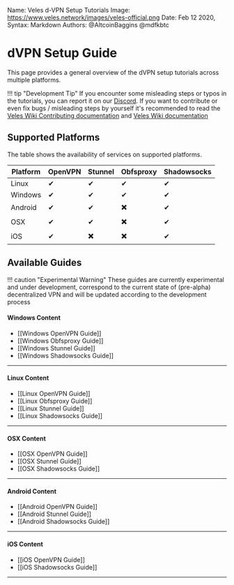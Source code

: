 Name:           Veles d-VPN Setup Tutorials
Image:          https://www.veles.network/images/veles-official.png
Date:           Feb 12 2020,
Syntax:         Markdown
Authors:        @AltcoinBaggins @mdfkbtc

# dVPN Setup Guide 

This page provides a general overview of the dVPN setup tutorials across multiple platforms.

!!! tip "Development Tip"
	If you encounter some misleading steps or typos in the tutorials, you can report it on our [Discord](https://discord.gg/P528fGg). If you want to contribute or even fix bugs / misleading steps by yourself it's recommended to read the [Veles Wiki Contributing documentation](https://github.com/mdfkbtc/veles-wiki/blob/master/docs/CONTRIBUTING.md) and [Veles Wiki documentation](https://github.com/mdfkbtc/veles-wiki/blob/master/docs/README.md)

## Supported Platforms  

The table shows the availability of services on supported platforms.  
  
Platform    | OpenVPN   | Stunnel   | Obfsproxy | Shadowsocks    
------------|-----------|-----------|-----------|-------------
Linux       |    ✔      |    ✔      |    ✔      |    ✔            
Windows     |    ✔      |    ✔      |    ✔      |    ✔            
Android     |    ✔      |    ✔      |    ✖️      |    ✔            
OSX         |    ✔      |    ✔      |    ✖️      |    ✔            
iOS         |    ✔      |    ✖️      |    ✖️      |    ✔  


## Available Guides  

!!! caution "Experimental Warning"
	These guides are currently experimental and under development, correspond to the current state of (pre-alpha) decentralized VPN and will be updated according to the development process

#### Windows Content
* [[Windows OpenVPN Guide]]
* [[Windows Obfsproxy Guide]]
* [[Windows Stunnel Guide]]  
* [[Windows Shadowsocks Guide]]  
***

#### Linux Content
* [[Linux OpenVPN Guide]]
* [[Linux Obfsproxy Guide]]
* [[Linux Stunnel Guide]]  
* [[Linux Shadowsocks Guide]]  
***

#### OSX Content
* [[OSX OpenVPN Guide]]
* [[OSX Stunnel Guide]]  
* [[OSX Shadowsocks Guide]]  
***

#### Android Content            
* [[Android OpenVPN Guide]]  
* [[Android Stunnel Guide]]  
* [[Android Shadowsocks Guide]]  
***

#### iOS Content
* [[iOS OpenVPN Guide]]  
* [[iOS Shadowsocks Guide]]  
***
